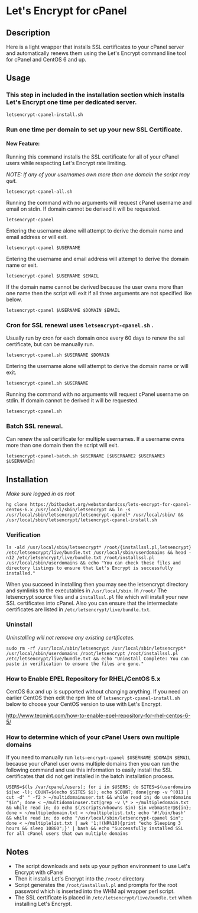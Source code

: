 # Let's Encrypt for cPanel

## Description

Here is a light wrapper that installs SSL certificates to your cPanel server and automatically renews them using the Let's Encrypt command line tool for cPanel and CentOS 6 and up. 

## Usage

### This step in included in the installation section which installs Let's Encrypt one time per dedicated server.

`letsencrypt-cpanel-install.sh`

### Run one time per domain to set up your new SSL Certificate.

#### New Feature: 

Running this command installs the SSL certificate for all of your cPanel users while respecting Let's Encrypt rate limiting.  

_NOTE: If any of your usernames own more than one domain the script may quit._

`letsencrypt-cpanel-all.sh`

Running the command with no arguments will request cPanel username and email on stdin. If domain cannot be derived it will be requested.

`letsencrypt-cpanel`

Entering the username alone will attempt to derive the domain name and email address or will exit.

`letsencrypt-cpanel $USERNAME`

Entering the username and email address will attempt to derive the domain name or exit.

`letsencrypt-cpanel $USERNAME $EMAIL`

If the domain name cannot be derived because the user owns more than one name then the script will exit if all three arguments are not specified like below.

`letsencrypt-cpanel $USERNAME $DOMAIN $EMAIL`

### Cron for SSL renewal uses  `letsencrypt-cpanel.sh` . 

Usually run by cron for each domain once every 60 days to renew the ssl certificate, but can be manually run.

`letsencrypt-cpanel.sh $USERNAME $DOMAIN`

Entering the username alone will attempt to derive the domain name or will exit.

`letsencrypt-cpanel.sh $USERNAME`

Running the command with no arguments will request cPanel username on stdin. If domain cannot be derived it will be requested.

`letsencrypt-cpanel.sh`

### Batch SSL renewal. 

Can renew the ssl certificate for multiple usernames. If a username owns more than one domain then the script will exit.

`letsencrypt-cpanel-batch.sh $USERNAME [$USERNAME2 $USERNAME3 $USERNAMEn]`

## Installation

_Make sure logged in as root_

`hg clone https://bitbucket.org/webstandardcss/lets-encrypt-for-cpanel-centos-6.x /usr/local/sbin/letsencrypt && ln -s /usr/local/sbin/letsencrypt/letsencrypt-cpanel* /usr/local/sbin/ && /usr/local/sbin/letsencrypt/letsencrypt-cpanel-install.sh`

### Verification

`ls -ald /usr/local/sbin/letsencrypt* /root/{installssl.pl,letsencrypt} /etc/letsencrypt/live/bundle.txt /usr/local/sbin/userdomains && head -n12 /etc/letsencrypt/live/bundle.txt /root/installssl.pl /usr/local/sbin/userdomains && echo "You can check these files and directory listings to ensure that Let's Encrypt is successfully installed."`

When you succeed in installing then you may see the letsencrypt directory and symlinks to the executables in `/usr/local/sbin`.  In `/root/` The letsencrypt source files and a `installssl.pl` file which will install your new SSL certificates into cPanel. Also you can ensure that the intermediate certificates are listed in `/etc/letsencrypt/live/bundle.txt`.

### Uninstall

_Uninstalling will not remove any existing certificates._

`sudo rm -rf /usr/local/sbin/letsencrypt /usr/local/sbin/letsencrypt* /usr/local/sbin/userdomains /root/letsencrypt /root/installssl.pl /etc/letsencrypt/live/bundle.txt && echo "Uninstall Complete: You can paste in verification to ensure the files are gone."`

### How to Enable EPEL Repository for RHEL/CentOS 5.x

CentOS 6.x and up is supported without changing anything. If you need an earlier CentOS then edit the rpm line of `letsencrypt-cpanel-install.sh` below to choose your CentOS version to use with Let's Encrypt.

http://www.tecmint.com/how-to-enable-epel-repository-for-rhel-centos-6-5/

### How to determine which of your cPanel Users own multiple domains

If you need to manually run `lets-encrypt-cpanel $USERNAME $DOMAIN $EMAIL` because your cPanel user owns multiple domains then you can run the following command and use this information to easily install the SSL certificates that did not get installed in the batch installation process.

`USERS=$(ls /var/cpanel/users); for i in $USERS; do SITES=$(userdomains $i|wc -l); COUNT=$(echo $SITES $i); echo $COUNT; done|grep -v ^[01] | cut -d" " -f2 > ~/multidomainuser.txt && while read in; do userdomains "$in"; done < ~/multidomainuser.txt|grep -v \* > ~/multipledomain.txt && while read in; do echo $(/scripts/whoowns $in) $in webmaster@${in}; done < ~/multipledomain.txt > ~/multiplelist.txt; echo '#!/bin/bash' && while read in; do echo "/usr/local/sbin/letsencrypt-cpanel $in"; done < ~/multiplelist.txt | awk '1;!(NR%10){print "echo Sleeping 3 hours && sleep 10860";}' | bash && echo "Successfully installed SSL for all cPanel users that own multiple domains`

## Notes

* The script downloads and sets up your python environment to use Let's Encrypt with cPanel
* Then it installs Let's Encrypt into the `/root/` directory
* Script generates the `/root/installssl.pl` and prompts for the root password which is inserted into the WHM api wrapper perl script. 
* The SSL certificate is placed in `/etc/letsencrypt/live/bundle.txt` when installing Let's Encrypt.